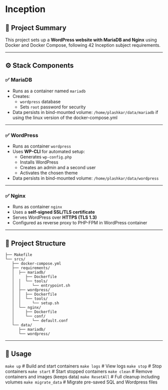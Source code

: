 # Inception

## 📝 **Project Summary**

This project sets up a **WordPress website with MariaDB and Nginx** using Docker and Docker Compose, following 42 Inception subject requirements.

---

## ⚙️ **Stack Components**

### ✅ **MariaDB**

- Runs as a container named `mariadb`
- Creates:
  - `wordpress` database
  - Sets `root` password for security
- Data persists in bind-mounted volume: `/home/plashkar/data/mariadb` if using the linux version of the docker-compose.yml

---

### ✅ **WordPress**

- Runs as container `wordpress`
- Uses **WP-CLI** for automated setup:
  - Generates `wp-config.php`
  - Installs WordPress
  - Creates an admin and a second user
  - Activates the chosen theme
- Data persists in bind-mounted volume: `/home/plashkar/data/wordpress`

---

### ✅ **Nginx**

- Runs as container `nginx`
- Uses a **self-signed SSL/TLS certificate**
- Serves WordPress over **HTTPS (TLS 1.3)**
- Configured as reverse proxy to PHP-FPM in WordPress container

---

## 📂 **Project Structure**
```
├── Makefile
└── srcs/
   ├── docker-compose.yml
   ├── requirements/
   │  ├── mariadb/
   │     ├── Dockerfile
   │  │  └── tools/
   │  │     └── entrypoint.sh
   │  ├── wordpress/
   │  │  ├── Dockerfile
   │  │  └── tools/
   │  │     └── setup.sh
   │  └── nginx/
   │     ├── Dockerfile
   │     └── conf/
   │        └── default.conf
   └── data/
      ├── mariadb/
      └── wordpress/
```

---
## 🚀 **Usage**

`make up` # Build and start containers
`make logs` # View logs
`make stop` # Stop containers
`make start` # Start stopped containers
`make clean` # Remove containers and images (keeps data)
`make ResetAll` # Full cleanup including volumes
`make migrate_data` # Migrate pre-saved SQL and Wordpress files

